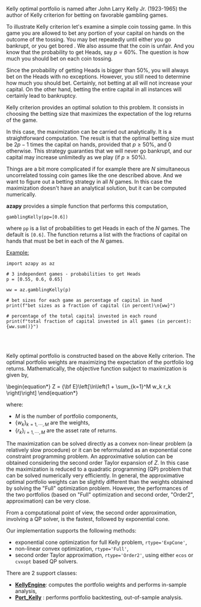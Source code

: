 Kelly optimal portfolio is named after John Larry Kelly Jr. (1923-1965)
the author of Kelly criterion for betting on favorable gambling games.

To illustrate Kelly criterion let's examine a simple coin tossing game.
In this game you are allowed to bet any portion of your capital on hands on
the outcome of the tossing. You may bet repeatedly until
either you go bankrupt, or you get bored .
We also assume that the coin is unfair. And you know that
the probability to get Heads, say $p=60\%$. The question is how much
you should bet on each coin tossing.

Since the probability of getting Heads is bigger than $50\%$,
you will always bet on the Heads with no exceptions.
However, you still need to determine
how much you should bet. Certainly, not betting at all will not increase
your capital. On the other hand, betting the entire capital in all instances
will certainly lead to bankruptcy.


Kelly criterion provides an optimal solution to this problem.
It consists in choosing the betting size that maximizes the expectation of
the log returns of the game.


In this case, the maximization can be carried out analytically. It is a
straightforward computation. The result is that the optimal betting size
must be
$2p-1$ times the capital on hands, provided that $p \ge 50\%$, and $0$
otherwise. This strategy guaranties that we will never go bankrupt, and
our capital may increase unlimitedly as we play (if $p \ge 50\%$).

Things are a bit more complicated if for example there are $N$ simultaneous
uncorrelated tossing coin games like the one described above. And we
want to figure out a betting strategy in all $N$ games. In this case the
maximization doesn't have an analytical solution, but it can be computed
numerically.

**azapy** provides a simple function that performs this computation,
```
gamblingKelly(pp=[0.6])
```
where `pp` is a list of probabilities to get Heads in each of the $N$ games.
The default is `[0.6]`.
The function returns a list with the fractions of
capital on hands that must be bet in each of the $N$ games.

[Example:](https://github.com/Mircea-MMXXI/azapy/blob/main/scripts/util/gamblingKelly_example.py)
```
import azapy as az

# 3 independent games - probabilities to get Heads
p = [0.55, 0.6, 0.65]

ww = az.gamblingKelly(p)

# bet sizes for each game as percentage of capital in hand
print(f"bet sizes as a fraction of capital (in percent)\n{ww}")

# percentage of the total capital invested in each round
print(f"total fraction of capital invested in all games (in percent): {ww.sum()}")
```

<br/>
<br/>

Kelly optimal portfolio is constructed based on the above Kelly criterion.
The optimal portfolio weights are maximizing the expectation
of the portfolio log returns. Mathematically,
the objective function subject to maximization is given by,

\begin{equation*}
  Z = {\bf E}\left[\ln\left(1 + \sum_{k=1}^M w_k r_k \right)\right]
\end{equation*}

where:
* $M$ is the number of portfolio components,
* $\{w_k\}_{k=1,\cdots,M}$ are the weights,
* $\{r_k\}_{i=1,\cdots,M}$ are the asset rate of returns.

The maximization can be solved directly as a convex non-linear problem
(a relatively slow procedure) or it can be reformulated as an
exponential cone constraint programming problem.
An approximative solution can be obtained considering the second
order Taylor expansion of $Z$. In this case the maximization
is reduced to a quadratic programming (QP) problem that
can be solved numerically very efficiently.
In general, the approximative optimal portfolio weights can be slightly
different than the weights obtained by solving the "Full"
optimization problem.
However, the performances of the two portfolios (based on "Full"
optimization and second order, "Order2", approximation) can be
very close.

From a computational point of view, the second order approximation,
involving a QP solver, is the fastest, followed by exponential cone.

Our implementation supports the following methods:
* exponential cone optimization for full Kelly problem, `rtype='ExpCone'`,
* non-linear convex optimization, `rtype='Full'`,
* second order Taylor approximation, `rtype='Order2'`, using either
`ecos` or `cvxopt` based QP solvers.

There are 2 support classes:

* [**KellyEngine**](azapy.Engines.KellyEngine.KellyEngine):
computes the portfolio weights and performs in-sample analysis,
* [**Port_Kelly**](azapy.PortOpt.Port_Kelly.Port_Kelly) :
performs portfolio backtesting, out-of-sample analysis.
